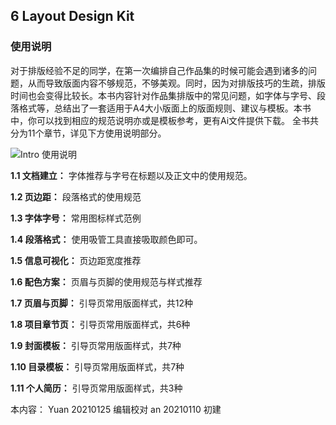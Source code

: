 ## 6 Layout Design Kit

### 使用说明

对于排版经验不足的同学，在第一次编排自己作品集的时候可能会遇到诸多的问题，从而导致版面内容不够规范，不够美观。同时，因为对排版技巧的生疏，排版时间也会变得比较长。本书内容针对作品集排版中的常见问题，如字体与字号、段落格式等，总结出了一套适用于A4大小版面上的版面规则、建议与模板。本书中，你可以找到相应的规范说明亦或是模板参考，更有Ai文件提供下载。 全书共分为11个章节，详见下方使用说明部分。

![Intro 使用说明](http://kitpic.makebi.net/2021/lk_01.jpg)


**1.1 文档建立：**
字体推荐与字号在标题以及正文中的使用规范。

**1.2 页边距：**
段落格式的使用规范

**1.3 字体字号：**
常用图标样式范例

**1.4 段落格式：**
使用吸管工具直接吸取颜色即可。

**1.5 信息可视化：**
页边距宽度推荐

**1.6 配色方案：**
页眉与页脚的使用规范与样式推荐

**1.7 页眉与页脚：**
引导页常用版面样式，共12种

**1.8 项目章节页：**
引导页常用版面样式，共6种

**1.9 封面模板：**
引导页常用版面样式，共7种

**1.10 目录模板：**
引导页常用版面样式，共7种

**1.11 个人简历：**
引导页常用版面样式，共3种

本内容：
Yuan 20210125 编辑校对
an 20210110 初建
